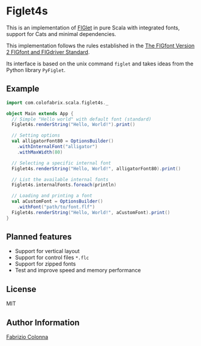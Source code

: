 # Figlet4s

This is an implementation of [FIGlet](http://www.figlet.org/) in pure Scala with integrated fonts,
support for Cats and minimal dependencies.

This implementation follows the rules established in the [The FIGfont Version 2 FIGfont and
FIGdriver Standard](figfont_reference.txt).

Its interface is based on the unix command `figlet` and takes ideas from the Python library
`PyFiglet`.

## Example

```scala
import com.colofabrix.scala.figlet4s._

object Main extends App {
  // Simple "Hello world" with default font (standard)
  Figlet4s.renderString("Hello, World!").print()

  // Setting options
  val alligatorFont80 = OptionsBuilder()
    .withInternalFont("alligator")
    .withMaxWidth(80)

  // Selecting a specific internal font
  Figlet4s.renderString("Hello, World!", alligatorFont80).print()

  // List the available internal fonts
  Figlet4s.internalFonts.foreach(println)

  // Loading and printing a font
  val aCustomFont = OptionsBuilder()
    .withFont("path/to/font.flf")
  Figlet4s.renderString("Hello, World!", aCustomFont).print()
}
```

## Planned features

* Support for vertical layout
* Support for control files `*.flc`
* Support for zipped fonts
* Test and improve speed and memory performance

## License

MIT

## Author Information

[Fabrizio Colonna](mailto:colofabrix@tin.it)
